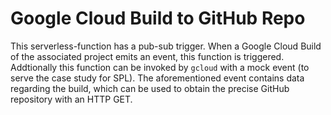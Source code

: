 # Google Cloud Build to GitHub Repo

This serverless-function has a pub-sub trigger. When a Google Cloud Build of the associated project emits an event, this function is triggered. Addtionally this function can be invoked by `gcloud` with a mock event (to serve the case study for SPL). The aforementioned event contains data regarding the build, which can be used to obtain the precise GitHub repository with an HTTP GET.
